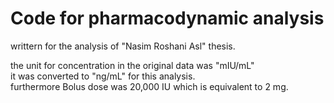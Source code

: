 # Code for pharmacodynamic analysis
writtern for the analysis of "Nasim Roshani Asl" thesis.

the unit for concentration in the original data was "mIU/mL"\
it was converted to "ng/mL" for this analysis.\
furthermore Bolus dose was 20,000 IU which is equivalent to 2 mg.